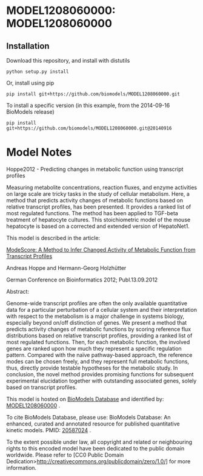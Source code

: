 # MODEL1208060000: MODEL1208060000

## Installation

Download this repository, and install with distutils

`python setup.py install`

Or, install using pip

`pip install git+https://github.com/biomodels/MODEL1208060000.git`

To install a specific version (in this example, from the 2014-09-16 BioModels release)

`pip install git+https://github.com/biomodels/MODEL1208060000.git@20140916`


# Model Notes


Hoppe2012 - Predicting changes in metabolic function using transcript profiles

Measuring metabolite concentrations, reaction fluxes, and enzyme activities on
large scale are tricky tasks in the study of cellular metabolism. Here, a
method that predicts activity changes of metabolic functions based on relative
transcript profiles, has been presented. It provides a ranked list of most
regulated functions. The method has been applied to TGF-beta treatment of
hepatocyte cultures. This stoichiometric model of the mouse hepatocyte is
based on a corrected and extended version of HepatoNet1.

This model is described in the article:

[ModeScore: A Method to Infer Changed Activity of Metabolic Function from
Transcript Profiles](http://identifiers.org/doi/10.4230/OASIcs.GCB.2012.1)

Andreas Hoppe and Hermann-Georg Holzhütter

German Conference on Bioinformatics 2012; Publ.13.09.2012

Abstract:

Genome-wide transcript profiles are often the only available quantitative data
for a particular perturbation of a cellular system and their interpretation
with respect to the metabolism is a major challenge in systems biology,
especially beyond on/off distinction of genes. We present a method that
predicts activity changes of metabolic functions by scoring reference flux
distributions based on relative transcript profiles, providing a ranked list
of most regulated functions. Then, for each metabolic function, the involved
genes are ranked upon how much they represent a specific regulation pattern.
Compared with the naïve pathway-based approach, the reference modes can be
chosen freely, and they represent full metabolic functions, thus, directly
provide testable hypotheses for the metabolic study. In conclusion, the novel
method provides promising functions for subsequent experimental elucidation
together with outstanding associated genes, solely based on transcript
profiles.

This model is hosted on [BioModels Database](http://www.ebi.ac.uk/biomodels)
and identified by:
[MODEL1208060000](http://www.ebi.ac.uk/biomodels/MODEL1208060000) .

To cite BioModels Database, please use: BioModels Database: An enhanced,
curated and annotated resource for published quantitative kinetic models.
PMID: [20587024](http://identifiers.org/pubmed/20587024) .

To the extent possible under law, all copyright and related or neighbouring
rights to this encoded model have been dedicated to the public domain
worldwide. Please refer to [CC0 Public Domain
Dedication>http://creativecommons.org/publicdomain/zero/1.0/] for more
information.


